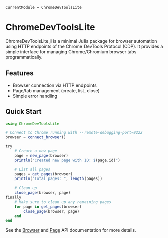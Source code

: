 ```@meta
CurrentModule = ChromeDevToolsLite
```

# ChromeDevToolsLite

ChromeDevToolsLite.jl is a minimal Julia package for browser automation using HTTP endpoints of the Chrome DevTools Protocol (CDP). It provides a simple interface for managing Chrome/Chromium browser tabs programmatically.

## Features

- Browser connection via HTTP endpoints
- Page/tab management (create, list, close)
- Simple error handling

## Quick Start

```julia
using ChromeDevToolsLite

# Connect to Chrome running with --remote-debugging-port=9222
browser = connect_browser()

try
    # Create a new page
    page = new_page(browser)
    println("Created new page with ID: $(page.id)")

    # List all pages
    pages = get_pages(browser)
    println("Total pages: ", length(pages))

    # Clean up
    close_page(browser, page)
finally
    # Make sure to clean up any remaining pages
    for page in get_pages(browser)
        close_page(browser, page)
    end
end
```

See the [Browser](@ref) and [Page](@ref) API documentation for more details.

```@index
```
